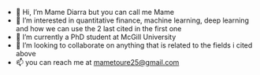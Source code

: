 - 👋 Hi, I’m Mame Diarra but you can call me Mame
- 👀 I’m interested in quantitative finance, machine learning, deep learning and how we can use the 2 last cited in the first one 
- 🌱 I’m currently a PhD student at McGill University
- 💞️ I’m looking to collaborate on anything that is related to the fields i cited above
- 📫 you can reach me at mametoure25@gmail.com
<!---
arradiat/arradiat is a ✨ special ✨ repository because its `README.md` (this file) appears on your GitHub profile.
You can click the Preview link to take a look at your changes.
--->
